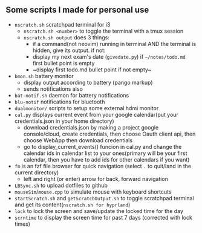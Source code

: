 ## Some scripts I made for personal use
- `nscratch.sh` scratchpad terminal for i3
  - `nscratch.sh <number>` to toggle the terminal with a tmux session
  - `nscratch.sh output` does 3 things:
    - if a command(not neovim) running in terminal AND the terminal is hidden, give its output. if not:
    - display my next exam's date (`givedate.py`) if `~/notes/todo.md` first bullet point is empty
    - ~display first todo.md bullet point if not empty~
- `bmon.sh` battery monitor
  - display output according to battery (pango markup)
  - sends notifications also
- `bat-notif.sh` daemon for battery notifications
- `blu-notif` notifications for bluetooth
- `dualmonitor/` scripts to setup some external hdmi monitor
- `cal.py` displays current event from your google calendar(put your credentials.json in your home directory)
  - download credentials.json by making a project google console/cloud, create credentials, then choose Oauth client api, then choose WebApp then download credentials
  - go to display_current_events() funcion in cal.py and change the calendar ids in calendar list to your ones(primary will be your first calendar, then you have to add ids for other calendars if you want)
- `fm` is an fzf file browser for quick navigation (select `.` to quit/land in the current directory)
  - left and right (or enter) arrow for back, forward navigation
- `LBSync.sh` to upload dotfiles to github
- `mouseSim`/`mouse.cpp` to simulate mouse with keyboard shortcuts
- `startScratch.sh` and `getScratchOutput.sh` to toggle scratchpad terminal and get its content(`nscratch.sh for hyprland`)
- `lock` to lock the screen and save/update the locked time for the day
- `scrntime` to display the screen time for past 7 days (corrected with lock times)

